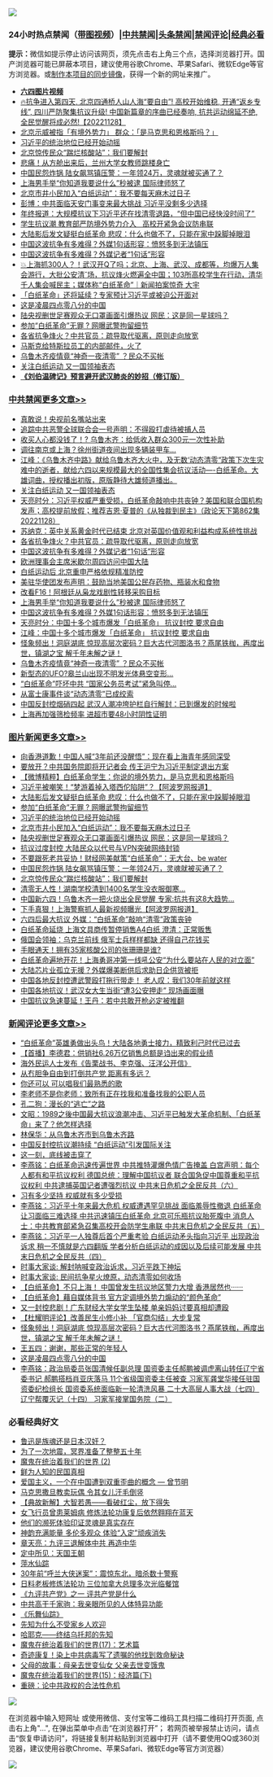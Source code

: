 ![](https://raw.githubusercontent.com/jsvpn/jsproxy/dev/64photo/fqnews-qr.jpg)

<div id="tt">
<h3>24小时热点禁闻（<a href="https://aaa.v2dns.tk/?QAjUl=BgRp5UNKRn&T5Vk=fPVH&Q59Ab=WxGE" target="_blank">带图视频</a>）|<a href="#%E4%B8%AD%E5%85%B1%E7%A6%81%E9%97%BB%E6%9B%B4%E5%A4%9A%E6%96%87%E7%AB%A0">中共禁闻</a>|<a href="#%E5%9B%BE%E7%89%87%E6%96%B0%E9%97%BB%E6%9B%B4%E5%A4%9A%E6%96%87%E7%AB%A0">头条禁闻</a>|<a href="#%E6%96%B0%E9%97%BB%E8%AF%84%E8%AE%BA%E6%9B%B4%E5%A4%9A%E6%96%87%E7%AB%A0">禁闻评论|<a href="#%E5%BF%85%E7%9C%8B%E7%BB%8F%E5%85%B8%E5%A5%BD%E6%96%87">经典必看</a></h3>
<div><b>提示：</b>微信如提示停止访问该网页，须先点击右上角三个点，选择浏览器打开。国产浏览器可能已屏蔽本项目，建议使用谷歌Chrome、苹果Safari、微软Edge等官方浏览器。或<a href="%E5%88%B6%E4%BD%9Cgit%E7%A6%81%E9%97%BB%E9%95%9C%E5%83%8F.md">制作本项目的同步镜像</a>，获得一个新的网址来推广。</div>
<ul>
<li><b><a href="http://d2.v2rss.gq/64.mp4" target="_blank">六四图片视频</a></b></li>
<li><a href="/sohnews/20221128/1817078.md">🔥抗争进入第四天, 北京四通桥人山人海“要自由”! 高校开始维稳, 开通“返乡专线”, 四川严防聚集抗议升级! 中国新篇章的序曲已经奏响, 抗共运动绵延不绝, 全民觉醒将成必然!【20221128】</a></li>
<li><a href="/headline/20221128/1817063.md">北京示威被指「有境外势力」 群众：「是马克思和恩格斯吗？」</a></li>
<li><a href="/topimagenews/20221129/1817292.md">习近平的统治地位已经开始动摇</a></li>
<li><a href="/topimagenews/20221128/1817072.md">北京惊传民众“踹烂核酸站”：我们要解封</a></li>
<li><a href="/cnnews/20221128/1817076.md">悲痛！从方舱出来后，兰州大学女教师跳楼身亡</a></li>
<li><a href="/topimagenews/20221128/1817150.md">中国民怨炸锅 陆女飙骂镇压警：一年领24万，灵魂就被买通了？</a></li>
<li><a href="/cbnews/20221128/1817172.md">上海男手举“你知道我要说什么”秒被逮 国际律师怒了</a></li>
<li><a href="/topimagenews/20221129/1817192.md">北京市井小民加入“白纸运动”：我不要每天麻木过日子</a></li>
<li><a href="/cnnews/20221129/1817211.md">彭博：中共面临天安门事变来最大挑战 习近平没剩多少选择</a></li>
<li><a href="/renquan/20221129/1817277.md">年终报道：大规模抗议下习近平还在找清零退路，“但中国已经快没时间了” </a></li>
<li><a href="/headline/20221128/1817070.md">学生抗议潮 教育部严防境外势力介入   高校开紧急会议防串联</a></li>
<li><a href="/topimagenews/20221129/1817415.md">大陆影后发文疑挺白纸革命 悲叹：什么也做不了，只能在家中跺脚掉眼泪</a></li>
<li><a href="/cbnews/20221128/1817151.md">中国这波抗争有多难得？外媒1句话形容：愤怒多到无法镇压</a></li>
<li><a href="/cbnews/20221129/1817244.md">中国这波抗争有多难得？外媒记者“1句话”形容</a></li>
<li><a href="/sohnews/20221128/1817047.md">💥上海抓300人？！武汉开Q了吗；北京、上海、武汉、成都等，均爆万人集会游行，大批公安清˘场，抗议烽火燃遍全中国；103所高校学生在行动，清华千人集会喊民主；媒体称“白纸革命”｜新闻拍案惊奇 大宇</a></li>
<li><a href="/baitai/20221129/1817279.md">「白纸革命」还将延续？专家预计习近平或被迫公开面对</a></li>
<li><a href="/comments/20221128/1817075.md">这是凌晨四点零八分的中国</a></li>
<li><a href="/topimagenews/20221129/1817180.md">陆央视删世足赛观众无口罩画面引爆热议 网民：这是同一星球吗？</a></li>
<li><a href="/topimagenews/20221129/1817394.md">参加“白纸革命”无罪 ? 网曝武警拘留细节</a></li>
<li><a href="/cbnews/20221129/1817266.md">各省抗争烽火？中共官员：疏导取代驱离，原则走向放宽</a></li>
<li><a href="/cnnews/20221128/1817044.md">马斯克给特斯拉员工的内部邮件，火了</a></li>
<li><a href="/cbnews/20221128/1817079.md">乌鲁木齐疫情竟“神奇一夜清零” ？民众不买帐</a></li>
<li><a href="/cbnews/20221129/1817428.md">关注白纸运动 又一国领袖表态</a></li>
<li><b><a href="/comments/20200207/1272816.md" target="_blank">《刘伯温碑记》预言避开武汉肺炎的妙招（修订版）</a></b></li>
</ul>
</div>

<div class="catlist">
<h3><a href="/cbnews/" target="_blank">中共禁闻</a><span><a href="/cbnews/" target="_blank" rel="nofollow">更多文章>></a></span></h3>
<ul>
<li><a href="/cbnews/20221129/1817491.md" target="_blank">真敢说！央视前名嘴站出来</a></li>
<li><a href="/cbnews/20221129/1817489.md" target="_blank">追踪中共恶警全球联合会一号声明：不得殴打虐待被捕人员</a></li>
<li><a href="/cbnews/20221129/1817476.md" target="_blank">收买人心都没钱了！? 乌鲁木齐：给低收入群众300元一次性补助</a></li>
<li><a href="/cbnews/20221129/1817465.md" target="_blank">调往南京或上海？徐州街道夜间出现多辆装甲车…</a></li>
<li><a href="/cbnews/20221129/1817459.md" target="_blank">江峰：《乌鲁木齐中路》献给乌鲁木齐大火中，及无数‘动态清零“政策下次生灾难中的逝者，献给六四以来规模最大的全国性集会抗议活动&#8212;-白纸革命。大雄词曲，授权播出初版，原版静待大雄频道播出。</a></li>
<li><a href="/cbnews/20221129/1817428.md" target="_blank">关注白纸运动 又一国领袖表态</a></li>
<li><a href="/cbnews/20221129/1817369.md" target="_blank">天亮时分：习近平权威严重受损，白纸革命敲响中共丧钟？美国和联合国机构发声；高校提前放假；推荐吉恩·夏普的《从独裁到民主》（政论天下第862集 20221128）</a></li>
<li><a href="/cbnews/20221129/1817310.md" target="_blank">苏纳克：英中关系黄金时代已结束 北京对英国价值观和利益构成系统性挑战</a></li>
<li><a href="/cbnews/20221129/1817266.md" target="_blank">各省抗争烽火？中共官员：疏导取代驱离，原则走向放宽</a></li>
<li><a href="/cbnews/20221129/1817244.md" target="_blank">中国这波抗争有多难得？外媒记者“1句话”形容</a></li>
<li><a href="/cbnews/20221129/1817225.md" target="_blank">欧洲理事会主席米歇尔周四访问中国大陆</a></li>
<li><a href="/cbnews/20221129/1817208.md" target="_blank">白纸运动后 北京重申严格依规精准防控</a></li>
<li><a href="/cbnews/20221129/1817182.md" target="_blank">美驻华使团发布声明：鼓励当地美国公民存药物、瓶装水和食物</a></li>
<li><a href="/cbnews/20221128/1817173.md" target="_blank">改看F16！阿根廷从枭龙戏剧性转移采购目标</a></li>
<li><a href="/cbnews/20221128/1817172.md" target="_blank">上海男手举“你知道我要说什么”秒被逮 国际律师怒了</a></li>
<li><a href="/cbnews/20221128/1817151.md" target="_blank">中国这波抗争有多难得？外媒1句话形容：愤怒多到无法镇压</a></li>
<li><a href="/cbnews/20221128/1817149.md" target="_blank">天亮时分：中国十多个城市爆发「白纸革命」 抗议封控 要求自由</a></li>
<li><a href="/cbnews/20221128/1817148.md" target="_blank">江峰：中国十多个城市爆发「白纸革命」 抗议封控 要求自由</a></li>
<li><a href="/comments/20221128/1817086.md" target="_blank">怪象频出！洞庭湖底 惊现高层次密码？巨大古代河图洛书？燕尾铁枷，再度出世，镇湖之宝 解千年未解之谜！</a></li>
<li><a href="/cbnews/20221128/1817079.md" target="_blank">乌鲁木齐疫情竟“神奇一夜清零” ？民众不买帐</a></li>
<li><a href="/cbnews/20221128/1817069.md" target="_blank">新型态的UFO?皋兰山出现不明发光体悬空变形…</a></li>
<li><a href="/cbnews/20221128/1817031.md" target="_blank">“白纸革命”吓坏中共 “国家公务员考试”紧急叫停…</a></li>
<li><a href="/cbnews/20221128/1816980.md" target="_blank">从富士康事件谈“动态清零”已成绞索</a></li>
<li><a href="/cbnews/20221128/1816972.md" target="_blank">中国反封控烟硝四起 武汉人潮冲垮护栏自行解封：已到爆发的时候啦</a></li>
<li><a href="/cbnews/20221128/1816963.md" target="_blank">上海再加强筛检频率 进超市要48小时阴性证明</a></li>

</ul>
</div>
<div class="catlist">
<h3><a href="/topimagenews/" target="_blank">图片新闻</a><span><a href="/topimagenews/" target="_blank" rel="nofollow">更多文章>></a></span></h3>
<ul>
<li><a href="/topimagenews/20221129/1817495.md" target="_blank">向香港道歉！中国人喊“3年前还没醒悟”：现在看上海青年感同深受</a></li>
<li><a href="/topimagenews/20221129/1817490.md" target="_blank">要放开？中共国务院即将开记者会 传王沪宁为习近平制定退出方案</a></li>
<li><a href="/topimagenews/20221129/1817442.md" target="_blank">【微博精粹】白纸革命学生：你说的境外势力，是马克思和恩格斯吗</a></li>
<li><a href="/topimagenews/20221129/1817441.md" target="_blank">习近平被嘲笑！“梦游着掉入塔西佗陷阱”？【阿波罗网报道】</a></li>
<li><a href="/topimagenews/20221129/1817415.md" target="_blank">大陆影后发文疑挺白纸革命 悲叹：什么也做不了，只能在家中跺脚掉眼泪</a></li>
<li><a href="/topimagenews/20221129/1817394.md" target="_blank">参加“白纸革命”无罪 ? 网曝武警拘留细节</a></li>
<li><a href="/topimagenews/20221129/1817292.md" target="_blank">习近平的统治地位已经开始动摇</a></li>
<li><a href="/topimagenews/20221129/1817192.md" target="_blank">北京市井小民加入“白纸运动”：我不要每天麻木过日子</a></li>
<li><a href="/topimagenews/20221129/1817180.md" target="_blank">陆央视删世足赛观众无口罩画面引爆热议 网民：这是同一星球吗？</a></li>
<li><a href="/topimagenews/20221128/1817171.md" target="_blank">抗议过度封控 大陆民众以代号与VPN突破网络封锁</a></li>
<li><a href="/topimagenews/20221128/1817170.md" target="_blank">不要跟死老共妥协！财经网美献策“白纸革命”：无大台、be water</a></li>
<li><a href="/topimagenews/20221128/1817150.md" target="_blank">中国民怨炸锅 陆女飙骂镇压警：一年领24万，灵魂就被买通了？</a></li>
<li><a href="/topimagenews/20221128/1817072.md" target="_blank">北京惊传民众“踹烂核酸站”：我们要解封</a></li>
<li><a href="/topimagenews/20221128/1817062.md" target="_blank">清零无人性！湖南学校清到1400名学生没衣服御寒…</a></li>
<li><a href="/topimagenews/20221128/1817030.md" target="_blank">中国新六四！乌鲁木齐一把火烧出全民觉醒 专家:抗共有这8大趋势…</a></li>
<li><a href="/topimagenews/20221128/1817017.md" target="_blank">下手真狠！上海警察抓人最新视频曝光【阿波罗网报道】</a></li>
<li><a href="/topimagenews/20221128/1816997.md" target="_blank">六四后最大抗议 外媒：“白纸革命”敲响“清零”政策丧钟</a></li>
<li><a href="/topimagenews/20221128/1816987.md" target="_blank">白纸革命延烧 上海文具商传暂停销售A4白纸 澄清：正常贩售</a></li>
<li><a href="/topimagenews/20221128/1816984.md" target="_blank">俄国会领袖：乌克兰前线 俄军士兵样样都缺 还得自己花钱买</a></li>
<li><a href="/topimagenews/20221128/1816961.md" target="_blank">手眼通天！拥有35家核酸公司的张珊珊是谁?</a></li>
<li><a href="/topimagenews/20221128/1816946.md" target="_blank">白纸革命遍地开花！上海勇哥冲第一线吼公安“为什么要站在人民的对立面”</a></li>
<li><a href="/topimagenews/20221128/1816932.md" target="_blank">大陆芯片业孤立无援？外媒爆美断供后求助日企供货被拒</a></li>
<li><a href="/topimagenews/20221128/1816913.md" target="_blank">中国各地反封控遭武警殴打拖行带走！ 老人叹：我们30年前就这样</a></li>
<li><a href="/topimagenews/20221128/1816879.md" target="_blank">中国各地抗议！武汉女大生当街“遭3公安押走” 现场画面曝</a></li>
<li><a href="/topimagenews/20221128/1816878.md" target="_blank">中国抗议急速蔓延！王丹：若中共敢开枪必定被推翻</a></li>

</ul>
</div>
<div class="catlist">
<h3><a href="/comments/" target="_blank">新闻评论</a><span><a href="/comments/" target="_blank" rel="nofollow">更多文章>></a></span></h3>
<ul>
<li><a href="/comments/20221129/1817460.md" target="_blank">“白纸革命”英雄勇做出头鸟！大陆各地勇士接力，精致利己时代已过去</a></li>
<li><a href="/comments/20221129/1817429.md" target="_blank">【首播】李德君：供销社6.26万亿销售总额是诌出来的假业绩</a></li>
<li><a href="/comments/20221129/1817417.md" target="_blank">海外民运人士发布《告栗战书、李克强、汪洋公开信》</a></li>
<li><a href="/comments/20221129/1817409.md" target="_blank">从冇胆争自由到打倒共产党 距离有多远？</a></li>
<li><a href="/comments/20221129/1817377.md" target="_blank">你还可以 可以唱我们最熟悉的歌</a></li>
<li><a href="/comments/20221129/1817375.md" target="_blank">李老师不是你老师：致所有正在找我和准备找我的公职人员</a></li>
<li><a href="/comments/20221129/1817374.md" target="_blank">孔二狗：漫长的“逃亡”之路</a></li>
<li><a href="/comments/20221129/1817370.md" target="_blank">文昭：1989之後中国最大抗议浪潮冲击、习近平已触发大革命机制、「白纸革命」来了？他怎样选择</a></li>
<li><a href="/comments/20221129/1817357.md" target="_blank">林保华：从乌鲁木齐市到乌鲁木齐路</a></li>
<li><a href="/comments/20221129/1817321.md" target="_blank">中国反封控抗议潮持续 “白纸运动”引发国际关注</a></li>
<li><a href="/comments/20221129/1817257.md" target="_blank">这一刻，底线被击穿了</a></li>
<li><a href="/comments/20221129/1817253.md" target="_blank">李燕铭：白纸革命迅速传遍世界 中共推特灌爆色情广告掩盖 白宫声明：每个人都有和平抗议权利 德国总统：理解中国抗议者 联合国急促中国尊重和平抗议权利 中共逮捕英国记者遭强烈抗议 中共末日危机之全民反共（六）</a></li>
<li><a href="/comments/20221129/1817245.md" target="_blank">习有多少坚持 权威就有多少受损</a></li>
<li><a href="/comments/20221129/1817237.md" target="_blank">李燕铭：习近平十年来最大危机 权威遭遇罕见挑战 面临羞辱性撤退 白纸革命让习面临三难选择 中共迅速镇压白纸革命 北京可乐瓶抗议胎死腹中 消息人士：中共教育部紧急召集高校开会防学生串联 中共末日危机之全民反共（五）</a></li>
<li><a href="/comments/20221129/1817199.md" target="_blank">李燕铭：习近平一人独尊后首个严重考验 白纸运动矛头指向习近平 出现政治诉求 稍一不慎就是六四翻版 学者分析白纸运动的成因以及后续可能发展 中共末日危机之全民反共（四）</a></li>
<li><a href="/comments/20221129/1817197.md" target="_blank">时事大家谈: 解封呐喊变政治诉求，习近平跌下神坛</a></li>
<li><a href="/comments/20221129/1817196.md" target="_blank">时事大家谈: 民间抗争星火燎原，动态清零如何收场</a></li>
<li><a href="/comments/20221128/1817117.md" target="_blank">【白纸革命】不只上海！ 中国曾发生抗议地区警力大增 香港居然也······</a></li>
<li><a href="/comments/20221128/1817116.md" target="_blank">【白纸革命】藉自媒体背书 官方定调境外势力煽动的“颜色革命”</a></li>
<li><a href="/comments/20221128/1817115.md" target="_blank">又一封控悲剧！广东财经大学女学生坠楼 单亲妈妈讨要真相却遭殴</a></li>
<li><a href="/comments/20221128/1817109.md" target="_blank">【杜耀明评论】改善民生小修小补 「官商勾结」大步复常</a></li>
<li><a href="/comments/20221128/1817086.md" target="_blank">怪象频出！洞庭湖底 惊现高层次密码？巨大古代河图洛书？燕尾铁枷，再度出世，镇湖之宝 解千年未解之谜！</a></li>
<li><a href="/comments/20221128/1817081.md" target="_blank">王五四：谢谢，那些正常的年轻人</a></li>
<li><a href="/comments/20221128/1817075.md" target="_blank">这是凌晨四点零八分的中国</a></li>
<li><a href="/comments/20221128/1816986.md" target="_blank">李燕铭：政治局委员张国清候任副总理 国资委主任郝鹏被调虎离山转任辽宁省委书记 郝鹏搭档肖亚庆落马 11个省级国资委主任被查 习家军龚堂华接任驻国资委纪检组长 国资委系统面临新一轮清洗风暴 二十大高层人事大战（七四） 辽宁帮覆灭记（十四） 习家军接掌国务院（二）</a></li>

</ul>
</div>

<div class="catlist">
<h3>必看经典好文</h3>
<ul>
<li><a href="/comments/20220814/1771410.md" target="_blank">鲁迅是族魂还是日本汉奸？</a></li>
<li><a href="/cbnews/20200309/948043.md" target="_blank">为了一次地震，冥界准备了整整五十年</a></li>
<li><a href="/topimagenews/20180520/944940.md" target="_blank">魔鬼在统治着我们的世界 (2)</a></li>
<li><a href="/comments/20200926/1403589.md" target="_blank">鲜为人知的民国真相</a></li>
<li><a href="/comments/20210802/1598599.md" target="_blank">爱国主义，一个在中国遭到双重歪曲的概念 — 曾节明</a></li>
<li><a href="/lifebaike/20180921/1001202.md" target="_blank">马克思撒旦教卖玩偶 令其女儿汗毛倒竖</a></li>
<li><a href="/comments/20201217/1449706.md" target="_blank">【典故新解】大智若愚——看破红尘，放下得失</a></li>
<li><a href="/cnnews/20210512/1544604.md" target="_blank">女飞行员曾患莱姆病 修炼法轮功康复后依然翱翔在蓝天</a></li>
<li><a href="/ssgc/20220828/1777549.md" target="_blank">他们的濒死体验印证灵魂是真实存在</a></li>
<li><a href="/comments/20220408/1716562.md" target="_blank">神韵充满能量 多伦多观众 体验“入定”顽疾消失</a></li>
<li><a href="/comments/20131119/1029445.md" target="_blank">章天亮：九评三退解体中共 再造中华</a></li>
<li><a href="/tculture/xiulian/20151111/470021.md" target="_blank">定中所见：天国王朝</a></li>
<li><a href="/cbnews/20210809/1603030.md" target="_blank">萍水仙踪</a></li>
<li><a href="/topimagenews/20171017/843193.md" target="_blank">30年前“呼兰大侠迷案”：震惊东北，暗杀数十警察</a></li>
<li><a href="/comments/20200531/1337359.md" target="_blank">日料老板修炼法轮功 三位加拿大总理多次光临餐馆</a></li>
<li><a href="/bookonline/20131116/201056.md" target="_blank">《九评共产党》之一 评共产党是什么</a></li>
<li><a href="/cnnews/20221111/1809674.md" target="_blank">中共高干千家驹：我亲眼所见的人体特异功能</a></li>
<li><a href="/comments/20200527/783191.md" target="_blank">《乐舞仙踪》</a></li>
<li><a href="/comments/20200620/1346848.md" target="_blank">先知为什么不受家乡人欢迎</a></li>
<li><a href="/comments/20220516/1733397.md" target="_blank">哈耶克——终结乌托邦的先知</a></li>
<li><a href="/topimagenews/20180620/960677.md" target="_blank">魔鬼在统治着我们的世界(17)：艺术篇</a></li>
<li><a href="/topimagenews/20210131/1478453.md" target="_blank">奇迹康复！染上中共病毒写了遗嘱的他找到救命秘诀</a></li>
<li><a href="/cbnews/20210507/1541162.md" target="_blank">父母的故事：母亲去世变仙女 父亲去世变饿鬼</a></li>
<li><a href="/topimagenews/20180610/955499.md" target="_blank">魔鬼在统治着我们的世界(15)：经济篇(下)</a></li>
<li><a href="/comments/20200705/783271.md" target="_blank">重磅：论中共政权的合法性危机</a></li>

</ul>
</div>

![](https://raw.githubusercontent.com/jsvpn/jsproxy/dev/64photo/fqnews-qr.jpg)

在浏览器中输入短网址 或使用微信、支付宝等二维码工具扫描二维码打开页面, 点击右上角"...", 在弹出菜单中点击“在浏览器打开”； 若网页被举报禁止访问，请点击“恢复申请访问”，将链接复制并粘贴到浏览器中打开（请不要使用QQ或360浏览器，建议使用谷歌Chrome、苹果Safari、微软Edge等官方浏览器）

![](https://raw.githubusercontent.com/jsvpn/jsproxy/dev/64photo/wx.jpg)